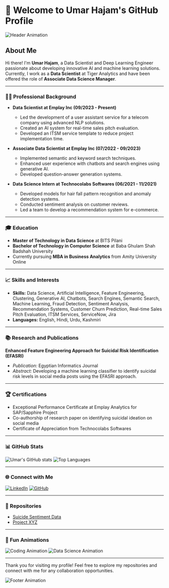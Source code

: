 # 👋 Welcome to Umar Hajam's GitHub Profile

![Header Animation](https://github.com/1UmAr1/1UmAr1/blob/main/assets/header.gif)

## About Me

Hi there! I'm **Umar Hajam**, a Data Scientist and Deep Learning Engineer passionate about developing innovative AI and machine learning solutions. Currently, I work as a **Data Scientist** at Tiger Analytics and have been offered the role of **Associate Data Science Manager**.

---

### 🧑‍💻 Professional Background

- **Data Scientist at Emplay Inc (09/2023 - Present)**
  - Led the development of a user assistant service for a telecom company using advanced NLP solutions.
  - Created an AI system for real-time sales pitch evaluation.
  - Developed an ITSM service template to reduce project implementation time.

- **Associate Data Scientist at Emplay Inc (07/2022 - 09/2023)**
  - Implemented semantic and keyword search techniques.
  - Enhanced user experience with chatbots and search engines using generative AI.
  - Developed question-answer generation systems.

- **Data Science Intern at Technocolabs Softwares (06/2021 - 11/2021)**
  - Developed models for hair fall pattern recognition and anomaly detection systems.
  - Conducted sentiment analysis on customer reviews.
  - Led a team to develop a recommendation system for e-commerce.

---

### 🎓 Education

- **Master of Technology in Data Science** at BITS Pilani
- **Bachelor of Technology in Computer Science** at Baba Ghulam Shah Badshah University
- Currently pursuing **MBA in Business Analytics** from Amity University Online

---

### 📈 Skills and Interests

- **Skills:** Data Science, Artificial Intelligence, Feature Engineering, Clustering, Generative AI, Chatbots, Search Engines, Semantic Search, Machine Learning, Fraud Detection, Sentiment Analysis, Recommendation Systems, Customer Churn Prediction, Real-time Sales Pitch Evaluation, ITSM Services, ServiceNow, Jira
- **Languages:** English, Hindi, Urdu, Kashmiri

---

### 📚 Research and Publications

**Enhanced Feature Engineering Approach for Suicidal Risk Identification (EFASRI)**
- *Publication:* Egyptian Informatics Journal
- *Abstract:* Developing a machine learning classifier to identify suicidal risk levels in social media posts using the EFASRI approach.

---

### 🏆 Certifications

- Exceptional Performance Certificate at Emplay Analytics for SAP/Sapphire Project
- Co-authorship of research paper on identifying suicidal ideation on social media
- Certificate of Appreciation from Technocolabs Softwares

---

### 📊 GitHub Stats

![Umar's GitHub stats](https://github-readme-stats.vercel.app/api?username=1UmAr1&show_icons=true&theme=radical)
![Top Languages](https://github-readme-stats.vercel.app/api/top-langs/?username=1UmAr1&layout=compact&theme=radical)

---

### 🌐 Connect with Me

[![LinkedIn](https://img.shields.io/badge/-LinkedIn-blue?style=flat&logo=Linkedin&logoColor=white)](https://www.linkedin.com/in/umar-hajam-929831180)
[![GitHub](https://img.shields.io/badge/-GitHub-black?style=flat&logo=github&logoColor=white)](https://github.com/1UmAr1)

---

### 📂 Repositories

- [Suicide Sentiment Data](https://github.com/1UmAr1/Suicide-Sentiment-Data)
- [Project XYZ](https://github.com/1UmAr1/Project-XYZ)

---

### 💬 Fun Animations

![Coding Animation](https://github.com/1UmAr1/1UmAr1/blob/main/assets/coding.gif)
![Data Science Animation](https://github.com/1UmAr1/1UmAr1/blob/main/assets/data_science.gif)

---

Thank you for visiting my profile! Feel free to explore my repositories and connect with me for any collaboration opportunities.

![Footer Animation](https://github.com/1UmAr1/1UmAr1/blob/main/assets/footer.gif)
